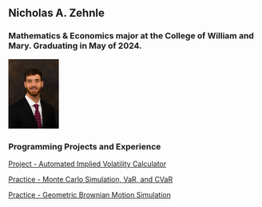 ## Nicholas A. Zehnle
### Mathematics & Economics major at the College of William and Mary. Graduating in May of 2024.

<img src="propic.jpg" width="20%">

### Programming Projects and Experience
[Project - Automated Implied Volatility Calculator](https://NickZehnle.github.io/Programming-Experience/stockscraper.html)

[Practice - Monte Carlo Simulation, VaR, and CVaR](https://NickZehnle.github.io/Programming-Experience/montecarlo.html)

[Practice - Geometric Brownian Motion Simulation](https://NickZehnle.github.io/Programming-Experience/gbm.html)
